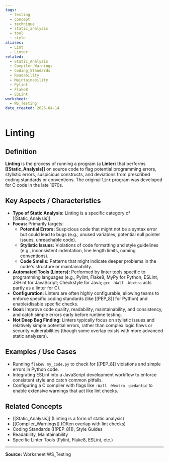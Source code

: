```yaml
---
tags:
  - testing
  - concept
  - technique
  - static_analysis
  - tool
  - style
aliases:
  - Lint
  - Linter
related:
  - Static_Analysis
  - Compiler_Warnings
  - Coding_Standards
  - Readability
  - Maintainability
  - Pylint
  - Flake8
  - ESLint
worksheet:
  - WS_Testing
date_created: 2025-04-14
---
```

# Linting

## Definition

**Linting** is the process of running a program (a **Linter**) that performs **[[Static_Analysis]]** on source code to flag potential programming errors, stylistic errors, suspicious constructs, and deviations from prescribed coding standards or conventions. The original `lint` program was developed for C code in the late 1970s.

## Key Aspects / Characteristics

- **Type of Static Analysis:** Linting is a specific category of [[Static_Analysis]].
- **Focus:** Primarily targets:
    - **Potential Errors:** Suspicious code that might not be a syntax error but could lead to bugs (e.g., unused variables, potential null pointer issues, unreachable code).
    - **Stylistic Issues:** Violations of code formatting and style guidelines (e.g., inconsistent indentation, line length limits, naming conventions).
    - **Code Smells:** Patterns that might indicate deeper problems in the code's structure or maintainability.
- **Automated Tools (Linters):** Performed by linter tools specific to programming languages (e.g., Pylint, Flake8, MyPy for Python; ESLint, JSHint for JavaScript; Checkstyle for Java; `gcc -Wall -Wextra` acts partly as a linter for C).
- **Configuration:** Linters are often highly configurable, allowing teams to enforce specific coding standards (like [[PEP_8]] for Python) and enable/disable specific checks.
- **Goal:** Improve code quality, readability, maintainability, and consistency, and catch simple errors early before runtime testing.
- **Not Deep Bug Finding:** Linters typically focus on stylistic issues and relatively simple potential errors, rather than complex logic flaws or security vulnerabilities (though some overlap exists with more advanced static analyzers).

## Examples / Use Cases

- Running `flake8 my_code.py` to check for [[PEP_8]] violations and simple errors in Python code.
- Integrating ESLint into a JavaScript development workflow to enforce consistent style and catch common pitfalls.
- Configuring a C compiler with flags like `-Wall -Wextra -pedantic` to enable extensive warnings that act like lint checks.

## Related Concepts
- [[Static_Analysis]] (Linting is a form of static analysis)
- [[Compiler_Warnings]] (Often overlap with lint checks)
- Coding Standards ([[PEP_8]]), Style Guides
- Readability, Maintainability
- Specific Linter Tools (Pylint, Flake8, ESLint, etc.)

---
**Source:** Worksheet WS_Testing